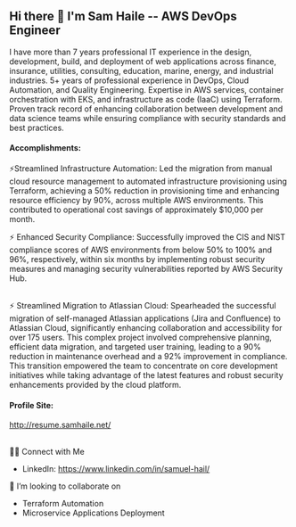## Hi there 👋 I'm Sam Haile -- AWS DevOps Engineer
I have more than 7 years professional IT experience in the design, development, build, and deployment of web applications across finance, insurance, utilities, consulting, education, marine, energy, and industrial industries. 5+ years of professional experience in DevOps, Cloud Automation, and Quality Engineering. Expertise in AWS services, container orchestration with EKS, and infrastructure as code (IaaC) using Terraform. Proven track record of enhancing collaboration between development and data science teams while ensuring compliance with security standards and best practices.
<br>

#### Accomplishments:
⚡Streamlined Infrastructure Automation: Led the migration from manual cloud resource management to automated infrastructure provisioning using Terraform, achieving a 50% reduction in provisioning time and enhancing resource efficiency by 90%, across multiple AWS environments. This contributed to operational cost savings of approximately $10,000 per month.

⚡ Enhanced Security Compliance: Successfully improved the CIS and NIST compliance scores of AWS environments from below 50% to 100% and 96%, respectively, within six months by implementing robust security measures and managing security vulnerabilities reported by AWS Security Hub.

<br>⚡ Streamlined Migration to Atlassian Cloud: Spearheaded the successful migration of self-managed Atlassian applications (Jira and Confluence) to Atlassian Cloud, significantly enhancing collaboration and accessibility for over 175 users. This complex project involved comprehensive planning, efficient data migration, and targeted user training, leading to a 90% reduction in maintenance overhead and a 92% improvement in compliance. This transition empowered the team to concentrate on core development initiatives while taking advantage of the latest features and robust security enhancements provided by the cloud platform.

#### Profile Site: 
http://resume.samhaile.net/

<br>🤝🏻 Connect with Me
- LinkedIn: https://www.linkedin.com/in/samuel-hail/<br>

👯 I’m looking to collaborate on
- Terraform Automation
- Microservice Applications Deployment

<!--
**samishken/samishken** is a ✨ _special_ ✨ repository because its `README.md` (this file) appears on your GitHub profile.

Here are some ideas to get you started:

- 🔭 I’m currently working on ...
- 🌱 I’m currently learning ...
- 👯 I’m looking to collaborate on ...
- 🤔 I’m looking for help with ...
- 💬 Ask me about ...
- 📫 How to reach me: ...
- 😄 Pronouns: ...
- ⚡ Fun fact: ...
-->
